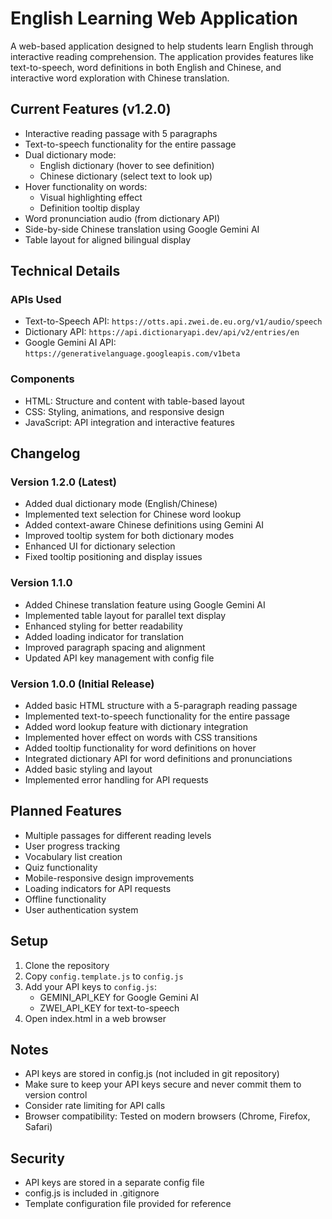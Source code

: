 # English Learning Web Application

A web-based application designed to help students learn English through interactive reading comprehension. The application provides features like text-to-speech, word definitions in both English and Chinese, and interactive word exploration with Chinese translation.

## Current Features (v1.2.0)

- Interactive reading passage with 5 paragraphs
- Text-to-speech functionality for the entire passage
- Dual dictionary mode:
  - English dictionary (hover to see definition)
  - Chinese dictionary (select text to look up)
- Hover functionality on words:
  - Visual highlighting effect
  - Definition tooltip display
- Word pronunciation audio (from dictionary API)
- Side-by-side Chinese translation using Google Gemini AI
- Table layout for aligned bilingual display

## Technical Details

### APIs Used
- Text-to-Speech API: `https://otts.api.zwei.de.eu.org/v1/audio/speech`
- Dictionary API: `https://api.dictionaryapi.dev/api/v2/entries/en`
- Google Gemini AI API: `https://generativelanguage.googleapis.com/v1beta`

### Components
- HTML: Structure and content with table-based layout
- CSS: Styling, animations, and responsive design
- JavaScript: API integration and interactive features

## Changelog

### Version 1.2.0 (Latest)
- Added dual dictionary mode (English/Chinese)
- Implemented text selection for Chinese word lookup
- Added context-aware Chinese definitions using Gemini AI
- Improved tooltip system for both dictionary modes
- Enhanced UI for dictionary selection
- Fixed tooltip positioning and display issues

### Version 1.1.0
- Added Chinese translation feature using Google Gemini AI
- Implemented table layout for parallel text display
- Enhanced styling for better readability
- Added loading indicator for translation
- Improved paragraph spacing and alignment
- Updated API key management with config file

### Version 1.0.0 (Initial Release)
- Added basic HTML structure with a 5-paragraph reading passage
- Implemented text-to-speech functionality for the entire passage
- Added word lookup feature with dictionary integration
- Implemented hover effect on words with CSS transitions
- Added tooltip functionality for word definitions on hover
- Integrated dictionary API for word definitions and pronunciations
- Added basic styling and layout
- Implemented error handling for API requests

## Planned Features
- Multiple passages for different reading levels
- User progress tracking
- Vocabulary list creation
- Quiz functionality
- Mobile-responsive design improvements
- Loading indicators for API requests
- Offline functionality
- User authentication system

## Setup
1. Clone the repository
2. Copy `config.template.js` to `config.js`
3. Add your API keys to `config.js`:
   - GEMINI_API_KEY for Google Gemini AI
   - ZWEI_API_KEY for text-to-speech
4. Open index.html in a web browser

## Notes
- API keys are stored in config.js (not included in git repository)
- Make sure to keep your API keys secure and never commit them to version control
- Consider rate limiting for API calls
- Browser compatibility: Tested on modern browsers (Chrome, Firefox, Safari)

## Security
- API keys are stored in a separate config file
- config.js is included in .gitignore
- Template configuration file provided for reference 